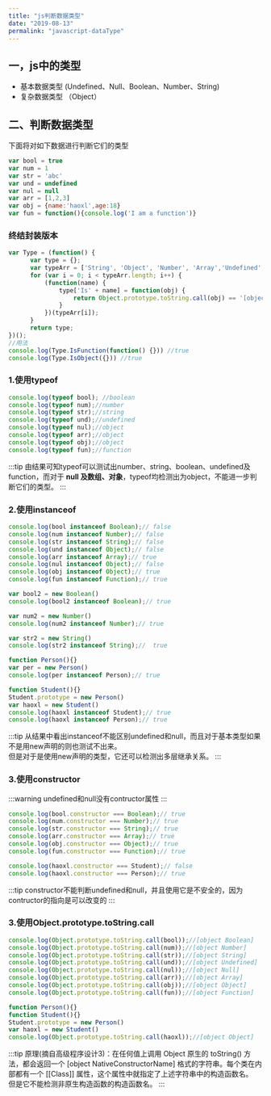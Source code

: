 ```yaml
---
title: "js判断数据类型"
date: "2019-08-13"
permalink: "javascript-dataType"
---
```

## 一，js中的类型
- 基本数据类型 (Undefined、Null、Boolean、Number、String)
- 复杂数据类型 （Object）

## 二、判断数据类型
下面将对如下数据进行判断它们的类型
```js
var bool = true
var num = 1
var str = 'abc'
var und = undefined
var nul = null
var arr = [1,2,3]
var obj = {name:'haoxl',age:18}
var fun = function(){console.log('I am a function')}
```
### 终结封装版本
```js
var Type = (function() {
      var type = {};
      var typeArr = ['String', 'Object', 'Number', 'Array','Undefined', 'Function', 'Null', 'Symbol'];
      for (var i = 0; i < typeArr.length; i++) {
          (function(name) {
              type['Is' + name] = function(obj) {
                  return Object.prototype.toString.call(obj) == '[object ' + name + ']';
              }
          })(typeArr[i]);
      }
      return type;
})();
//用法
console.log(Type.IsFunction(function() {})) //true
console.log(Type.IsObject({})) //true
```

### 1.使用typeof

```js
console.log(typeof bool); //boolean
console.log(typeof num);//number
console.log(typeof str);//string
console.log(typeof und);//undefined
console.log(typeof nul);//object
console.log(typeof arr);//object
console.log(typeof obj);//object
console.log(typeof fun);//function
```
:::tip
由结果可知typeof可以测试出number、string、boolean、undefined及function，而对于 **null 及数组、对象**，typeof均检测出为object，不能进一步判断它们的类型。
:::
### 2.使用instanceof

```js
console.log(bool instanceof Boolean);// false
console.log(num instanceof Number);// false
console.log(str instanceof String);// false
console.log(und instanceof Object);// false
console.log(arr instanceof Array);// true
console.log(nul instanceof Object);// false
console.log(obj instanceof Object);// true
console.log(fun instanceof Function);// true

var bool2 = new Boolean()
console.log(bool2 instanceof Boolean);// true

var num2 = new Number()
console.log(num2 instanceof Number);// true

var str2 = new String()
console.log(str2 instanceof String);//  true

function Person(){}
var per = new Person()
console.log(per instanceof Person);// true

function Student(){}
Student.prototype = new Person()
var haoxl = new Student()
console.log(haoxl instanceof Student);// true
console.log(haoxl instanceof Person);// true
```
:::tip
从结果中看出instanceof不能区别undefined和null，而且对于基本类型如果不是用new声明的则也测试不出来。  
但是对于是使用new声明的类型，它还可以检测出多层继承关系。
:::

### 3.使用constructor
:::warning
undefined和null没有contructor属性
:::

```js
console.log(bool.constructor === Boolean);// true
console.log(num.constructor === Number);// true
console.log(str.constructor === String);// true
console.log(arr.constructor === Array);// true
console.log(obj.constructor === Object);// true
console.log(fun.constructor === Function);// true

console.log(haoxl.constructor === Student);// false
console.log(haoxl.constructor === Person);// true
```
:::tip
constructor不能判断undefined和null，并且使用它是不安全的，因为contructor的指向是可以改变的
:::

### 3.使用Object.prototype.toString.call

```js
console.log(Object.prototype.toString.call(bool));//[object Boolean]
console.log(Object.prototype.toString.call(num));//[object Number]
console.log(Object.prototype.toString.call(str));//[object String]
console.log(Object.prototype.toString.call(und));//[object Undefined]
console.log(Object.prototype.toString.call(nul));//[object Null]
console.log(Object.prototype.toString.call(arr));//[object Array]
console.log(Object.prototype.toString.call(obj));//[object Object]
console.log(Object.prototype.toString.call(fun));//[object Function]

function Person(){}
function Student(){}
Student.prototype = new Person()
var haoxl = new Student()
console.log(Object.prototype.toString.call(haoxl));//[object Object]
```
:::tip
原理(摘自高级程序设计3)：在任何值上调用 Object 原生的 toString() 方法，都会返回一个 [object NativeConstructorName] 格式的字符串。每个类在内部都有一个 [[Class]] 属性，这个属性中就指定了上述字符串中的构造函数名。  
但是它不能检测非原生构造函数的构造函数名。
:::
